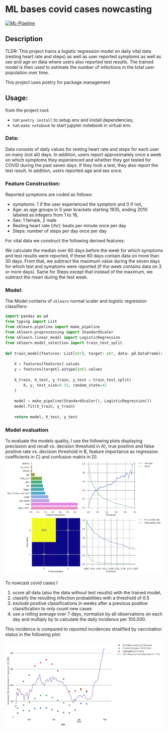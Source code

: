 # ML bases covid cases nowcasting

[![ML-Pipeline](https://github.com/jakobkolb/ml-covid-nowcasting/actions/workflows/update.yaml/badge.svg?branch=main)](https://github.com/jakobkolb/ml-covid-nowcasting/actions/workflows/update.yaml)

## Description
TLDR: This project trains a logistic regression model on daily vital data (resting heart rate and steps) as well as user reported symptoms as well as sex and age on data where users also reported test results. The trained model is then used to estimate the number of infections in the total user population over time.

This project uses poetry for package management

## Usage:
from the project root:
* run `poetry install` to setup env and install dependencies,
* run `make notebook` to start jupyter notebook in virtual env.


### Data:
Data consists of daily values for resting heart rate and steps for each user on many (not all) days. In addition, users report approximately once a week on which symptoms they experienced and whether they got tested for COVID during the past seven days. If they took a test, they also report the test result. In addition, users reported age and sex once.

### Feature Construction:
Reported symptoms are coded as follows:
* symptoms: 1 if the user experienced the symptom and 0 if not,
* Age: as age groups in 5 year brackets starting 1935, ending 2010 labeled as integers from 1 to 16, 
* Sex: 1 female, 2 male
* Resting heart rate (rhr): beats per minute once per day
* Steps: number of steps per day once per day

For vital data we construct the following derived features:

We calculate the median over 60 days before the week for which symptoms and test results were reported, if these 60 days contain data on more than 30 days. From that, we subtract the maximum value during the seven days for which test and symptoms were reported (if the week contains data on 3 or more days).
Same for Steps except that instead of the maximum, we subtract the mean during the test week.

### Model:
The Model contains of `sklearn` normal scaler and logistic regression classifiers:

```python
import pandas as pd
from typing import List
from sklearn.pipeline import make_pipeline
from sklearn.preprocessing import StandardScaler
from sklearn.linear_model import LogisticRegression
from sklearn.model_selection import train_test_split

def train_model(features: List[str], target: str, data: pd.DataFrame):

    X = features[features].values
    y = features[target].astype(int).values

    X_train, X_test, y_train, y_test = train_test_split(
        X, y, test_size=0.33, random_state=42
    )

    model = make_pipeline(StandardScaler(), LogisticRegression())
    model.fit(X_train, y_train)

    return model, X_test, y_test
```

### Model evaluation

To evaluate the models quality, I use the following plots displaying precission and recall vs. decision threshold in A), true positive and false positive rate vs. decision threshold in B, feature importance as regression coefficients in C) and confusion matrix in D).
![Precision, recall, tpr and fpr vs. decision threshold, feature importance and confusion matrix](/Detection%20model%20(logistic%20regression)/model_metrics.png?raw=true)

To nowcast covid cases I
1) score all data (also the data without test results) with the trained model, 
2) classify the resulting infection probabilities with a threshold of 0.5 
3) exclude positive classifications in weeks after a previous positive classification to only count new cases
4) use a rolling average over 7 days, normalize by all observations on each day and multiply by to calculate the daily incidence per 100.000.

This incidence is compared to reported incidences stratified by vaccination status in the following plot:

![Nowcasted compared to reported 7 day case incidence](/Detection%20model%20(logistic%20regression)/incidence_nowcast.png?raw=true)
